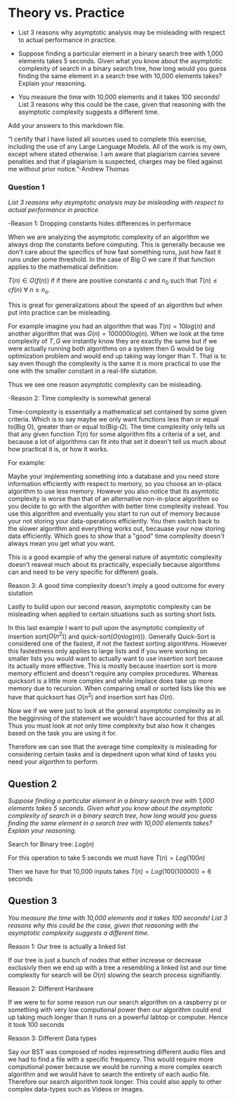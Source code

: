 # Theory vs. Practice

- List 3 reasons why asymptotic analysis may be misleading with respect to
  actual performance in practice.

- Suppose finding a particular element in a binary search tree with 1,000
  elements takes 5 seconds. Given what you know about the asymptotic complexity
  of search in a binary search tree, how long would you guess finding the same
  element in a search tree with 10,000 elements takes? Explain your reasoning.

- You measure the time with 10,000 elements and it takes 100 seconds! List 3
  reasons why this could be the case, given that reasoning with the asymptotic
  complexity suggests a different time.

Add your answers to this markdown file.

“I certify that I have listed all sources used to complete this exercise, including the use
of any Large Language Models. All of the work is my own, except where stated
otherwise. I am aware that plagiarism carries severe penalties and that if plagiarism is
suspected, charges may be filed against me without prior notice.”-Andrew Thomas


### Question 1
*List 3 reasons why asymptotic analysis may be misleading with respect to actual performance in practice.*

-Reason 1: Dropping constants hides differences in performace
  
  When we are analyzing the asymptotic complexity of an algorithm we always drop the constants before computing. This is generally because we don't care about the specifics of how fast something runs, just how fast it runs under some threshold. In the case of Big O we care if that function applies to the mathematical definition:
  
   $T(n)\in O(f(n))$ if if there are positive constants $c$ and $n_0$ such that $T(n) \leq c f(n)$ $\forall$ $n\geq n_o$.

   This is great for generalizations about the speed of an algorithm but when put into practice can be misleading.

   For example imagine you had an algorithm that was $T(n)=10log(n)$ and another algorithm that was $G(n)=100000log(n)$.
   When we look at the time complexity of $T,G$ we instantly know they are exactly the same but if we were actually running both algorithms on a system then G would be big optimization problem and would end up taking way longer than T. That is to say even though the complexity is the same it is more practical to use the one with the smaller constant in a real-life siutation.

   Thus we see one reason asymptotic complexity can be misleading.

-Reason 2: Time complexity is somewhat general

Time-complexity is essentially a mathematical set contained by some given criteria. Which is to say maybe we only want functions less than or equal to(Big O), greater than or equal to(Big-$\Omega$). The time complexity only tells us that any given function $T(n)$ for some algorithm fits a criteria of a set, and because a lot of algorithms can fit into that set it doesn't tell us much about how practical it is, or how it works.

For example:

 Maybe your implementing something into a database and you need store information efficiently with respect to memory, so you choose an in-place algorithm to use less memory. However you also notice that its asymtotic complexity is worse than that of an alternative non-in-place algorithm so you decide to go with the algorithm with better time complexity instead. You use this algorithm and eventually you start to run out of memory because your not storing your data-operations efficiently. You then switch back to the slower algorithm and everything works out, becauase your now storing data efficiently. Which goes to show that a "good" time complexity doesn't always mean you get what you want.

 This is a good example of why the general nature of asymtotic complexity doesn't reaveal much about its practically, especially because algorithms can and need to be very specific for different goals.

Reason 3: A good time complexity doesn't imply a good outcome for every siutation

Lastly to build upon our second reason, asymptotic complexity can be misleading when applied to certain situations such as sorting short lists.

In this last example I want to pull upon the asymptotic complexity of insertion sort($O(n^2)$) and quick-sort($O(nlog(n))$). Generally Quick-Sort is considered one of the fastest, if not the fastest sorting algorithms. However this fastestness only applies to large lists and if you were working on smaller lists you would want to actually want to use insertion sort because its actually more effiective. This is mostly because insertion sort is more memory efficient and doesn't require any complex procedures. Whereas quicksort is a little more complex and while implace does take up more memory due to recursion. When comparing small or sorted lists like this we have that quicksort has $O(n^2)$ and insertion sort has $O(n)$.

Now we if we were just to look at the general asymptotic complexity as in the begginning of the statement we wouldn't have accounted for this at all. Thus you must look at not only time complexity but also how it changes based on the task you are using it for.

Therefore we can see that the average time complexity is misleading for considering certain tasks and is depednent upon what kind of tasks you need your algorthm to perform.



## Question 2
**Suppose finding a particular element in a binary search tree with 1,000 
  elements takes 5 seconds. Given what you know about the asymptotic complexity*
  of search in a binary search tree, how long would you guess finding the same
  element in a search tree with 10,000 elements takes? Explain your reasoning.*

Search for Binary tree: $Log(n)$

For this operation to take 5 seconds we must have $T(n)=Log(100n)$

Then we have for that 10,000 inputs takes $T(n)=Log(100(10000))=6$ seconds


## Question 3

*You measure the time with 10,000 elements and it takes 100 seconds! List 3
  reasons why this could be the case, given that reasoning with the asymptotic
  complexity suggests a different time.*


  Reason 1: Our tree is actually a linked list

  If our tree is just a bunch of nodes that either increase or decrease exclusivly then we end up with a tree a resembling a linked list and our time complexity for search will be $O(n)$ slowing the search process signifiantly.

  Reason 2: Different Hardware

  If we were to for some reason run our search algorithm on a raspberry pi or something with very low computional power then our algorithm could end up taking much longer than it runs on a powerful labtop or computer. Hence it took 100 seconds

  Reason 3: Different Data types
  
  Say our BST was composed of nodes represetning different audio files and we had to find a file with a specific frequency. This would require more computional power because we would be running a more complex search algorithm and we would have to search the entirety of each audio file. Therefore our search algorithm took longer. This could also apply to other complex data-types such as Videos or images.
